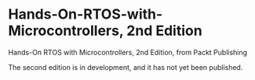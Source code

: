 # Hands-On-RTOS-with-Microcontrollers, 2nd Edition
 Hands-On RTOS with Microcontrollers, 2nd Edition, from Packt Publishing
 
 The second edition is in development, and it has not yet been published.
